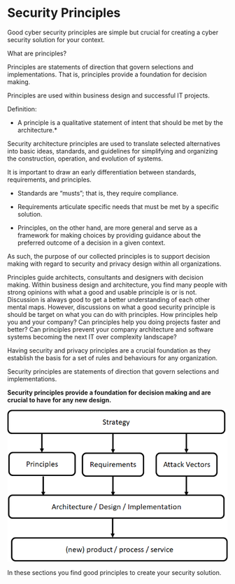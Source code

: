 # Security Principles

Good cyber security principles are simple but crucial for creating a cyber security solution for your context. 

What are principles?

Principles are statements of direction that govern selections and
implementations. That is, principles provide a foundation for decision
making.

Principles are used within business design and successful IT projects.

Definition:

* A principle is a qualitative statement of intent that should be met by
the architecture.*

Security architecture principles are used to translate selected
alternatives into basic ideas, standards, and guidelines for simplifying
and organizing the construction, operation, and evolution of systems.

It is important to draw an early differentiation between standards,
requirements, and principles.

*  Standards are “musts”; that is, they require compliance.

*  Requirements articulate specific needs that must be met by a specific
   solution.

*  Principles, on the other hand, are more general and serve as a
   framework for making choices by providing guidance about the
   preferred outcome of a decision in a given context.

As such, the purpose of our collected principles is to support decision
making with regard to security and privacy design within all
organizations.

Principles guide architects, consultants and designers with
decision making. Within business design and architecture, you find many
people with strong opinions with what a good and usable principle is or
is not. Discussion is always good to get a better understanding of each
other mental maps. However, discussions on what a good security
principle is should be target on what you can do with principles. How
principles help you and your company? Can principles help you doing
projects faster and better? Can principles prevent your company
architecture and software systems becoming the next IT over complexity
landscape?

Having security and privacy principles are a crucial foundation as they
establish the basis for a set of rules and behaviours for any
organization.

Security principles are statements of direction that govern selections
and implementations.

**Security principles provide a foundation for decision making and are crucial to have for any new design.**


![principles](../images/principles.png)
 
In these sections you find good principles to create your security solution.

```{tableofcontents}
```

